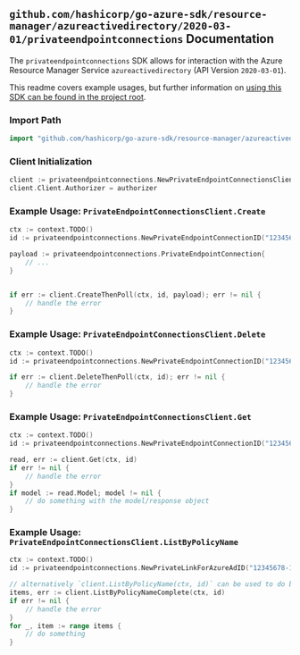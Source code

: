 
## `github.com/hashicorp/go-azure-sdk/resource-manager/azureactivedirectory/2020-03-01/privateendpointconnections` Documentation

The `privateendpointconnections` SDK allows for interaction with the Azure Resource Manager Service `azureactivedirectory` (API Version `2020-03-01`).

This readme covers example usages, but further information on [using this SDK can be found in the project root](https://github.com/hashicorp/go-azure-sdk/tree/main/docs).

### Import Path

```go
import "github.com/hashicorp/go-azure-sdk/resource-manager/azureactivedirectory/2020-03-01/privateendpointconnections"
```


### Client Initialization

```go
client := privateendpointconnections.NewPrivateEndpointConnectionsClientWithBaseURI("https://management.azure.com")
client.Client.Authorizer = authorizer
```


### Example Usage: `PrivateEndpointConnectionsClient.Create`

```go
ctx := context.TODO()
id := privateendpointconnections.NewPrivateEndpointConnectionID("12345678-1234-9876-4563-123456789012", "example-resource-group", "privateLinkForAzureAdValue", "privateEndpointConnectionValue")

payload := privateendpointconnections.PrivateEndpointConnection{
	// ...
}


if err := client.CreateThenPoll(ctx, id, payload); err != nil {
	// handle the error
}
```


### Example Usage: `PrivateEndpointConnectionsClient.Delete`

```go
ctx := context.TODO()
id := privateendpointconnections.NewPrivateEndpointConnectionID("12345678-1234-9876-4563-123456789012", "example-resource-group", "privateLinkForAzureAdValue", "privateEndpointConnectionValue")

if err := client.DeleteThenPoll(ctx, id); err != nil {
	// handle the error
}
```


### Example Usage: `PrivateEndpointConnectionsClient.Get`

```go
ctx := context.TODO()
id := privateendpointconnections.NewPrivateEndpointConnectionID("12345678-1234-9876-4563-123456789012", "example-resource-group", "privateLinkForAzureAdValue", "privateEndpointConnectionValue")

read, err := client.Get(ctx, id)
if err != nil {
	// handle the error
}
if model := read.Model; model != nil {
	// do something with the model/response object
}
```


### Example Usage: `PrivateEndpointConnectionsClient.ListByPolicyName`

```go
ctx := context.TODO()
id := privateendpointconnections.NewPrivateLinkForAzureAdID("12345678-1234-9876-4563-123456789012", "example-resource-group", "privateLinkForAzureAdValue")

// alternatively `client.ListByPolicyName(ctx, id)` can be used to do batched pagination
items, err := client.ListByPolicyNameComplete(ctx, id)
if err != nil {
	// handle the error
}
for _, item := range items {
	// do something
}
```
